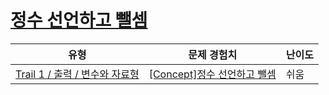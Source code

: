 # [정수 선언하고 뺄셈](https://www.codetree.ai/trails/complete/curated-cards/intro-define-numbers-and-substract)

|유형|문제 경험치|난이도|
|---|---|---|
|[Trail 1 / 출력 / 변수와 자료형](https://www.codetree.ai/trail-info/novice-low/)|[[Concept]정수 선언하고 뺄셈](https://www.codetree.ai/trails/complete/curated-cards/intro-define-numbers-and-substract/)|쉬움|


